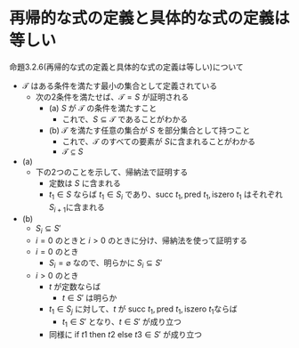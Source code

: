 # 再帰的な式の定義と具体的な式の定義は等しい

命題3.2.6(再帰的な式の定義と具体的な式の定義は等しい)について

- $\mathcal{T}$ はある条件を満たす最小の集合として定義されている
  - 次の2条件を満たせば、$\mathcal{T} = S$ が証明される
    - (a) $S$ が $\mathcal{T}$ の条件を満たすこと
      - これで、$S \subseteq \mathcal{T}$ であることがわかる
    - (b) $\mathcal{T}$ を満たす任意の集合が $S$ を部分集合として持つこと
      - これで、$\mathcal{T}$ のすべての要素が $S$に含まれることがわかる
      - $\mathcal{T} \subseteq S$
- (a)
  - 下の2つのことを示して、帰納法で証明する
    - 定数は $S$ に含まれる
    - $t_1 \in S$ ならば $t_1 \in S_i$ であり、$\mathrm{succ}\ t_1, \mathrm{pred}\ t_1, \mathrm{iszero}\ t_1$ はそれぞれ $S_{i+1}$に含まれる
- (b)
  - $S_i \subseteq S'$
  - $i = 0$ のときと $i > 0$ のときに分け、帰納法を使って証明する
  - $i = 0$ のとき
    - $S_i = \varnothing$ なので、明らかに $S_i \subseteq S'$
  - $i > 0$ のとき
    - $t$ が定数ならば
      - $t \in S'$ は明らか
    - $t_1 \in S_j$ に対して、$t$ が $\mathrm{succ}\ t_1, \mathrm{pred}\ t_1, \mathrm{iszero}\ t_1$ならば
      - $t_1 \in S'$ となり、$t \in S'$ が成り立つ
    - 同様に $\mathrm{if}\ t1\ \mathrm{then}\ t2\ \mathrm{else}\ t3 \in S'$ が成り立つ
